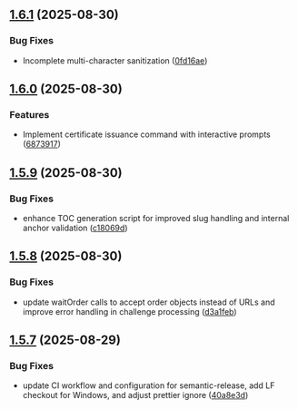 ## [1.6.1](https://github.com/thebitrock/acme-love/compare/v1.6.0...v1.6.1) (2025-08-30)

### Bug Fixes

- Incomplete multi-character sanitization ([0fd16ae](https://github.com/thebitrock/acme-love/commit/0fd16ae76b4b9461eb132bdc0a91c8373f985f82))

## [1.6.0](https://github.com/thebitrock/acme-love/compare/v1.5.9...v1.6.0) (2025-08-30)

### Features

- Implement certificate issuance command with interactive prompts ([6873917](https://github.com/thebitrock/acme-love/commit/687391725413994ff8308d190c0912d836f3e862))

## [1.5.9](https://github.com/thebitrock/acme-love/compare/v1.5.8...v1.5.9) (2025-08-30)

### Bug Fixes

- enhance TOC generation script for improved slug handling and internal anchor validation ([c18069d](https://github.com/thebitrock/acme-love/commit/c18069dd5eb75306fb570ad389462928b7e89844))

## [1.5.8](https://github.com/thebitrock/acme-love/compare/v1.5.7...v1.5.8) (2025-08-30)

### Bug Fixes

- update waitOrder calls to accept order objects instead of URLs and improve error handling in challenge processing ([d3a1feb](https://github.com/thebitrock/acme-love/commit/d3a1febd9175b062726e60c116d10283fbf57c76))

## [1.5.7](https://github.com/thebitrock/acme-love/compare/v1.5.6...v1.5.7) (2025-08-29)

### Bug Fixes

- update CI workflow and configuration for semantic-release, add LF checkout for Windows, and adjust prettier ignore ([40a8e3d](https://github.com/thebitrock/acme-love/commit/40a8e3dfe2cf6db946899ff0969eee0664ac3730))
